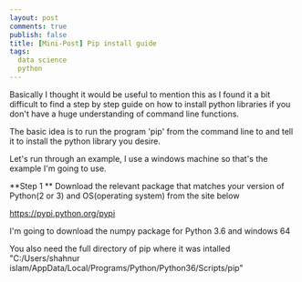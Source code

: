 ```yaml
---
layout: post
comments: true
publish: false
title: [Mini-Post] Pip install guide
tags:
  data science
  python
---
```


Basically I thought it would be useful to mention this as I found it a bit difficult to find a step by step guide on how to install python
libraries if you don't have a huge understanding of command line functions.

The basic idea is to run the program 'pip' from the command line to and tell it to install the python library you desire.

Let's run through an example, I use a windows machine so that's the example I'm going to use. 

**Step 1 **
Download the relevant package that matches your version of Python(2 or 3) and OS(operating system) from the site below 

https://pypi.python.org/pypi

I'm going to download the numpy package for Python 3.6 and windows 64



You also need the full directory of pip where it was intalled
"C:/Users/shahnur islam/AppData/Local/Programs/Python/Python36/Scripts/pip" 
